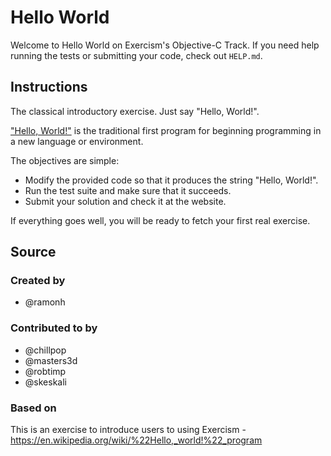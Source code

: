 # Hello World

Welcome to Hello World on Exercism's Objective-C Track.
If you need help running the tests or submitting your code, check out `HELP.md`.

## Instructions

The classical introductory exercise.
Just say "Hello, World!".

["Hello, World!"][hello-world] is the traditional first program for beginning programming in a new language or environment.

The objectives are simple:

- Modify the provided code so that it produces the string "Hello, World!".
- Run the test suite and make sure that it succeeds.
- Submit your solution and check it at the website.

If everything goes well, you will be ready to fetch your first real exercise.

[hello-world]: https://en.wikipedia.org/wiki/%22Hello,_world!%22_program

## Source

### Created by

- @ramonh

### Contributed to by

- @chillpop
- @masters3d
- @robtimp
- @skeskali

### Based on

This is an exercise to introduce users to using Exercism - https://en.wikipedia.org/wiki/%22Hello,_world!%22_program
